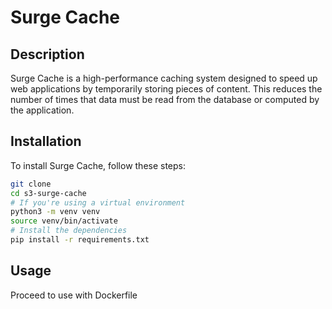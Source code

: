 # Surge Cache

## Description

Surge Cache is a high-performance caching system designed to speed up web applications by temporarily storing pieces of content. This reduces the number of times that data must be read from the database or computed by the application.

## Installation

To install Surge Cache, follow these steps:

```bash
git clone 
cd s3-surge-cache
# If you're using a virtual environment
python3 -m venv venv
source venv/bin/activate
# Install the dependencies
pip install -r requirements.txt
```

## Usage
Proceed to use with Dockerfile
